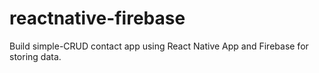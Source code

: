 # reactnative-firebase
Build simple-CRUD contact app using React Native App and Firebase for storing data.
